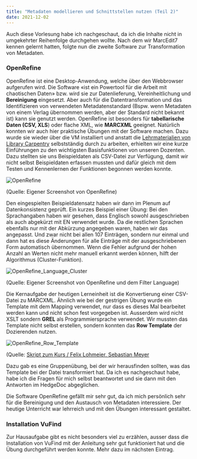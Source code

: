 ```yaml
---
title: "Metadaten modellieren und Schnittstellen nutzen (Teil 2)"
date: 2021-12-02
---
```

Auch diese Vorlesung habe ich nachgeschaut, da ich die Inhalte nicht in umgekehrter Reihenfolge durchgehen wollte. Nach dem wir MarcEdit7 kennen gelernt hatten, folgte nun die zweite Software zur Transformation von Metadaten. 
### OpenRefine 
OpenRefine ist eine Desktop-Anwendung, welche über den Webbrowser aufgerufen wird. Die Software «ist ein Powertool für die Arbeit mit chaotischen Daten» bzw. wird sie zur Datenlieferung, Vereinheitlichung und **Bereinigung** eingesetzt. Aber auch für die Datentransformation und das Identifizieren von verwendeten Metadatenstandard (Bspw. wenn Metadaten von einem Verlag übernommen werden, aber der Standard nicht bekannt ist) kann sie genutzt werden. OpenRefine ist besonders für **tabellarische Daten (CSV, XLS**) oder flache XML, wie **MARCXML** geeignet. Natürlich konnten wir auch hier praktische Übungen mit der Software machen. Dazu wurde sie wieder über die VM installiert und anstatt die [Lehrmaterialien von Library Carpentry]( https://librarycarpentry.org/lc-open-refine/) selbstständig durch zu arbeiten, erhielten wir eine kurze Einführungen zu den wichtigsten Basisfunktionen von unseren Dozenten. Dazu stellten sie uns Beispieldaten als CSV-Datei zur Verfügung, damit wir nicht selbst Beispieldaten erfassen mussten und dafür gleich mit dem Testen und Kennenlernen der Funktionen begonnen werden konnte.  

![OpenRefine]( https://i.ibb.co/NpdMtJk/Open-Refine.png)  

(Quelle: Eigener Screenshot von OpenRefine)  

Den eingespielten Beispieldatensatz haben wir dann im Plenum auf Datenkonsistenz geprüft. Ein kurzes Beispiel einer Übung: Bei den Sprachangaben haben wir gesehen, dass Englisch sowohl ausgeschrieben als auch abgekürzt mit EN verwendet wurde. Da die restlichen Sprachen ebenfalls nur mit der Abkürzung angegeben waren, haben wir das angepasst. Und zwar nicht bei allen 107 Einträgen, sondern nur einmal und dann hat es diese Änderungen für alle Einträge mit der ausgeschriebenen Form automatisch übernommen. Wenn die Fehler aufgrund der hohen Anzahl an Werten nicht mehr manuell erkannt werden können, hilft der Algorithmus (Cluster-Funktion).  

![OpenRefine_Language_Cluster](https://i.ibb.co/tQzzqFn/Open-Refin-Sprache.png)  

(Quelle: Eigener Screenshot von OpenRefine und dem Filter Language)  

Die Kernaufgabe der heutigen Lerneinheit ist die Konvertierung einer CSV-Datei zu MARCXML. Ähnlich wie bei der gestrigen Übung wurde ein Template mit dem Mapping verwendet, nur dass es dieses Mal bearbeitet werden kann und nicht schon fest vorgegeben ist. Ausserdem wird nicht XSLT sondern **GREL** als Programmiersprache verwendet. Wir mussten das Template nicht selbst erstellen, sondern konnten das **Row Template** der Dozierenden nutzen.  

![OpenRefine_Row_Template](https://i.ibb.co/2k8v0Zk/Open-Refine-Template.png)  

(Quelle: [Skript zum Kurs / Felix Lohmeier, Sebastian Meyer](https://bain.felixlohmeier.de/#/05_metadaten-modellieren-und-schnittstellen-nutzen?id=vorlage-als-ausgangsbasis)  

Dazu gab es eine Gruppenübung, bei der wir herausfinden sollten, was das Template bei der Datei transformiert hat. Da ich es nachgeschaut habe, habe ich die Fragen für mich selbst beantwortet und sie dann mit den Antworten im HedgeDoc abgeglichen.  

Die Software OpenRefine gefällt mir sehr gut, da ich mich persönlich sehr für die Bereinigung und den Austausch von Metadaten interessiere. Der heutige Unterricht war lehrreich und mit den Übungen interessant gestaltet.  

### Installation VuFind
Zur Hausaufgabe gibt es nicht besonders viel zu erzählen, ausser dass die Installation von VuFind mit der Anleitung sehr gut funktioniert hat und die Übung durchgeführt werden konnte. Mehr dazu im nächsten Eintrag.
